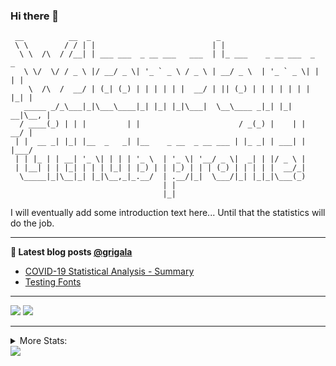 ### Hi there 👋
```
 __          __  _                            _                           
 \ \        / / | |                          | |                          
  \ \  /\  / /__| | ___ ___  _ __ ___   ___  | |_ ___    _ __ ___  _   _  
   \ \/  \/ / _ \ |/ __/ _ \| '_ ` _ \ / _ \ | __/ _ \  | '_ ` _ \| | | | 
    \  /\  /  __/ | (_| (_) | | | | | |  __/ | || (_) | | | | | | | |_| | 
   _____ _/_\___|_|\___\____|_| |_| |_|\___|  \__\____ _|_| |_| __|\__, | 
  / ____(_) | | |         | |                      / _(_) |    | |  __/ | 
 | |  __ _| |_| |__  _   _| |__    _ __  _ __ ___ | |_ _| | ___| | |___/  
 | | |_ | | __| '_ \| | | | '_ \  | '_ \| '__/ _ \|  _| | |/ _ \ |        
 | |__| | | |_| | | | |_| | |_) | | |_) | | | (_) | | | | |  __/_|        
  \_____|_|\__|_| |_|\__,_|_.__/  | .__/|_|  \___/|_| |_|_|\___(_)        
                                  | |                                     
                                  |_|                                     
``` 
I will eventually add some introduction text here... Until that the statistics will do the job. 

<!--
**grigala/grigala** is a ✨ _special_ ✨ repository because its `README.md` (this file) appears on your GitHub profile.

Here are some ideas to get you started:

- 🔭 I’m currently working on ...
- 🌱 I’m currently learning ...
- 👯 I’m looking to collaborate on ...
- 🤔 I’m looking for help with ...
- 💬 Ask me about ...
- 📫 How to reach me: ...
- 😄 Pronouns: ...
- ⚡ Fun fact: ...
-->

---

**📕 Latest blog posts [@grigala](https://grigala.github.io/blog/)**
<!-- BLOG-POST-LIST:START -->
- [COVID-19 Statistical Analysis - Summary](https://grigala.github.io/posts/2020/03/covid-19/)
- [Testing Fonts](https://grigala.github.io/posts/2019/12/testing-fonts/)
<!-- BLOG-POST-LIST:END -->

 ---
 
![](https://grigala-stats.vercel.app/api?username=grigala&count_private=true&show_icons=true&line_height=21&title_color=009930&icon_color=009930) ![](https://grigala-stats.vercel.app/api/top-langs/?username=grigala&layout=compact&title_color=009930)

<!-- images are not the same line
<p align = "center">
    <img src="https://github-readme-stats.vercel.app/api?username=grigala&count_private=true&show_icons=true&theme=dark&line_height=33" width="48%">
    <img src="https://github-readme-stats.vercel.app/api/top-langs/?username=grigala&layout=compact&theme=dark" width="48%">
</p> -->

---
<details>
<summary> More Stats: </summary>
  
<!--START_SECTION:waka-->
📊 **This Week I Spent My Time On** 

```text
⌚︎ Time Zone: Europe/Zurich

💬 Programming Languages: 
Java                     4 hrs 25 mins       █████████░░░░░░░░░░░░░░░░   36.08% 
Rust                     2 hrs 30 mins       █████░░░░░░░░░░░░░░░░░░░░   20.43% 
TeX                      1 hr 47 mins        ███░░░░░░░░░░░░░░░░░░░░░░   14.57% 
Python                   41 mins             █░░░░░░░░░░░░░░░░░░░░░░░░   5.64% 
HTML                     32 mins             █░░░░░░░░░░░░░░░░░░░░░░░░   4.4%

🔥 Editors: 
IntelliJ                 10 hrs 23 mins      █████████████████████░░░░   84.7% 
Vim                      59 mins             ██░░░░░░░░░░░░░░░░░░░░░░░   8.12% 
PyCharm                  45 mins             █░░░░░░░░░░░░░░░░░░░░░░░░   6.18% 
VS Code                  7 mins              ░░░░░░░░░░░░░░░░░░░░░░░░░   1.0%

💻 Operating System: 
Windows                  7 hrs 21 mins       ███████████████░░░░░░░░░░   59.94% 
Linux                    4 hrs 54 mins       ██████████░░░░░░░░░░░░░░░   40.06%

```

**I Mostly Code in Java** 

```text
Java                     3 repos             ███░░░░░░░░░░░░░░░░░░░░░░   12.0% 
C++                      2 repos             ██░░░░░░░░░░░░░░░░░░░░░░░   8.0% 
Python                   2 repos             ██░░░░░░░░░░░░░░░░░░░░░░░   8.0% 
Scala                    2 repos             ██░░░░░░░░░░░░░░░░░░░░░░░   8.0% 
TeX                      2 repos             ██░░░░░░░░░░░░░░░░░░░░░░░   8.0%

```



<!--END_SECTION:waka-->

![My Code::Stats history graph](https://codestats-readme.wegfan.cn/history-graph/grigala)
---
</details>

<img src="https://komarev.com/ghpvc/?username=grigala&color=009930"/>

<!-- an additional pinned repositiroes -->
<!-- ![ReadMe Card](https://grigala-stats.vercel.app/api/pin/?username=grigala&repo=3DMMDepthFitting&title_color=008800) -->
